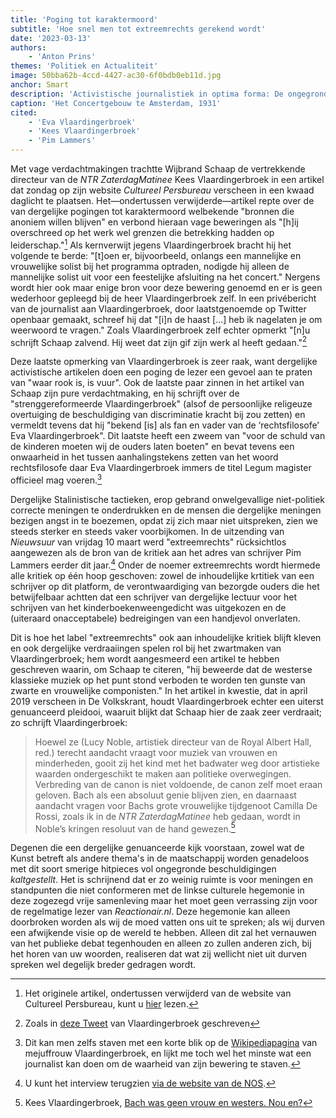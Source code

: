 ```yaml
---
title: 'Poging tot karaktermoord'
subtitle: 'Hoe snel men tot extreemrechts gerekend wordt'
date: '2023-03-13'
authors:
    - 'Anton Prins'
themes: 'Politiek en Actualiteit'
image: 50bba62b-4ccd-4427-ac30-6f0bdb0eb11d.jpg
anchor: Smart
description: 'Activistische journalistiek in optima forma: De ongegronde beschuldigingen tegen NTR ZaterdagMatinee directeur Kees Vlaardingerbroek.'
caption: 'Het Concertgebouw te Amsterdam, 1931'
cited:
    - 'Eva Vlaardingerbroek'
    - 'Kees Vlaardingerbroek'
    - 'Pim Lammers'
---
```


Met vage verdachtmakingen trachtte Wijbrand Schaap de vertrekkende directeur van de _NTR ZaterdagMatinee_ Kees Vlaardingerbroek in een artikel dat zondag op zijn website _Cultureel Persbureau_ verscheen in een kwaad daglicht te plaatsen. Het—ondertussen verwijderde—artikel repte over de van dergelijke pogingen tot karaktermoord welbekende "bronnen die anoniem willen blijven" en verbond hieraan vage beweringen als "[h]ij overschreed op het werk wel grenzen die betrekking hadden op leiderschap."[^1] Als kernverwijt jegens Vlaardingerbroek bracht hij het volgende te berde: "[t]oen er, bijvoorbeeld, onlangs een mannelijke en vrouwelijke solist bij het programma optraden, nodigde hij alleen de mannelijke solist uit voor een feestelijke afsluiting na het concert." Nergens wordt hier ook maar enige bron voor deze bewering genoemd en er is geen wederhoor gepleegd bij de heer Vlaardingerbroek zelf. In een privébericht van de journalist aan Vlaardingerbroek, door laatstgenoemde op Twitter openbaar gemaakt, schreef hij dat "[i]n de haast [...] heb ik nagelaten je om weerwoord te vragen." Zoals Vlaardingerbroek zelf echter opmerkt "[n]u schrijft Schaap zalvend. Hij weet dat zijn gif zijn werk al heeft gedaan."[^2]

Deze laatste opmerking van Vlaardingerbroek is zeer raak, want dergelijke activistische artikelen doen een poging de lezer een gevoel aan te praten van "waar rook is, is vuur". Ook de laatste paar zinnen in het artikel van Schaap zijn pure verdachtmaking, en hij schrijft over de "strenggereformeerde Vlaardingerbroek" (alsof de persoonlijke religeuze overtuiging de beschuldiging van discriminatie kracht bij zou zetten) en vermeldt tevens dat hij "bekend [is] als fan en vader van de ‘rechtsfilosofe’  Eva Vlaardingerbroek". Dit laatste heeft een zweem van "voor de schuld van de kinderen moeten wij de ouders laten boeten" en bevat tevens een onwaarheid in het tussen aanhalingstekens zetten van het woord rechtsfilosofe daar Eva Vlaardingerbroek immers de titel Legum magister officieel mag voeren.[^3]

Dergelijke Stalinistische tactieken, erop gebrand onwelgevallige niet-politiek correcte meningen te onderdrukken en de mensen die dergelijke meningen bezigen angst in te boezemen, opdat zij zich maar niet uitspreken, zien we steeds sterker en steeds vaker voorbijkomen. In de uitzending van _Nieuwsuur_ van vrijdag 10 maart werd "extreemrechts" rücksichtlos aangewezen als de bron van de kritiek aan het adres van schrijver Pim Lammers eerder dit jaar.[^4] Onder de noemer extreemrechts wordt hiermede alle kritiek op één hoop geschoven: zowel de inhoudelijke krtitiek van een schrijver op dit platform, de verontwaardiging van bezorgde ouders die het betwijfelbaar achtten dat een schrijver van dergelijke lectuur voor het schrijven van het kinderboekenweengedicht was uitgekozen en de (uiteraard onacceptabele) bedreigingen van een handjevol onverlaten.

Dit is hoe het label "extreemrechts" ook aan inhoudelijke kritiek blijft kleven en ook dergelijke verdraaiingen spelen rol bij het zwartmaken van Vlaardingerbroek; hem wordt aangesmeerd een artikel te hebben geschreven waarin, om Schaap te citeren, "hij beweerde dat de westerse klassieke muziek op het punt stond verboden te worden ten gunste van zwarte en vrouwelijke componisten." In het artikel in kwestie, dat in april 2019 verscheen in De Volkskrant, houdt Vlaardingerbroek echter een uiterst genuanceerd pleidooi, waaruit blijkt dat Schaap hier de zaak zeer verdraait; zo schrijft Vlaardingerbroek:

> Hoewel ze (Lucy Noble, artistiek directeur van de Royal Albert Hall, red.) terecht aandacht vraagt voor muziek van vrouwen en minderheden, gooit zij het kind met het badwater weg door artistieke waarden ondergeschikt te maken aan politieke overwegingen. Verbreding van de canon is niet voldoende, de canon zelf moet eraan geloven. Bach als een absoluut genie blijven zien, en daarnaast aandacht vragen voor Bachs grote vrouwelijke tijdgenoot Camilla De Rossi, zoals ik in de _NTR ZaterdagMatinee_ heb gedaan, wordt in Noble’s kringen resoluut van de hand gewezen.[^5]

Degenen die een dergelijke genuanceerde kijk voorstaan, zowel wat de Kunst betreft als andere thema's in de maatschappij worden genadeloos met dit soort smerige hitpieces vol ongegronde beschuldigingen _kaltgestellt_. Het is schrijnend dat er zo weinig ruimte is voor meningen en standpunten die niet conformeren met de linkse culturele hegemonie in deze zogezegd vrije samenleving maar het moet geen verrassing zijn voor de regelmatige lezer van _Reactionair.nl_. Deze hegemonie kan alleen doorbroken worden als wij de moed vatten ons uit te spreken; als wij durven een afwijkende visie op de wereld te hebben. Alleen dit zal het vernauwen van het publieke debat tegenhouden en alleen zo zullen anderen zich, bij het horen van uw woorden, realiseren dat wat zij wellicht niet uit durven spreken wel degelijk breder gedragen wordt.


[^1]: Het originele artikel, ondertussen verwijderd van de website van Cultureel Persbureau, kunt u [hier](https://cultureelpersbureau.nl/2023/03/ook-wangedrag-bij-ntr-zaterdagmatinee-artistiek-leider-vlaardingerbroek-per-direct-vertrokken) lezen.
[^2]: Zoals in [deze Tweet](https://twitter.com/KeesVlaar/status/1634981329950609408?s=20) van Vlaardingerbroek geschreven 
[^3]: Dit kan men zelfs staven met een korte blik op de [Wikipediapagina](https://nl.wikipedia.org/wiki/Eva_Vlaardingerbroek) van mejuffrouw Vlaardingerbroek, en lijkt me toch wel het minste wat een journalist kan doen om de waarheid van zijn bewering te staven. 
[^4]: U kunt het interview terugzien [via de website van de NOS](https://nos.nl/nieuwsuur/video/2466999-eerste-interview-met-kinderboekenschrijver-pim-lammers-na-rel).
[^5]: Kees Vlaardingerbroek, [Bach was geen vrouw en westers. Nou en?](https://www.volkskrant.nl/columns-opinie/bach-was-geen-vrouw-en-westers-nou-en~b862f3fd/)
